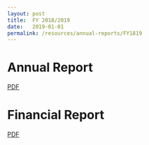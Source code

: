 ```yaml
---
layout: post
title:  FY 2018/2019
date:   2019-01-01
permalink: /resources/annual-reports/FY1819
---
```


# **Annual Report**
[PDF](/resources/annual-reports/files/Sentosa_AR_1819.pdf.pdf)


# **Financial Report**
[PDF](/resources/annual-reports/files/Sentosa_AR_1819_Financial_Report.pdf.pdf)
